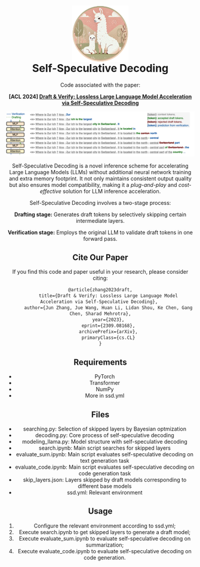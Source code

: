 <div align="center">
<h1>
    <img src="assets/ssd_logo.png" height="150px" align="top"/>  
    <br>  
    Self-Speculative Decoding
</h1>
Code associated with the paper:

**[ACL 2024] [Draft &amp; Verify: Lossless Large Language Model Acceleration via Self-Speculative Decoding](https://arxiv.org/abs/2309.08168)**

![Overview](./assets/intro.png)

Self-Speculative Decoding is a novel inference scheme for accelerating Large Language Models (LLMs) without additional neural network training and extra memory footprint. It not only maintains consistent output quality but also ensures model compatibility, making it a *plug-and-play* and *cost-effective* solution for LLM inference acceleration.

Self-Speculative Decoding involves a two-stage process:

**Drafting stage:** Generates draft tokens by selectively skipping certain intermediate layers.

**Verification stage:** Employs the original LLM to validate draft tokens in one forward pass.

## Cite Our Paper

If you find this code and paper useful in your research, please consider citing:

```
@article{zhang2023draft,
      title={Draft & Verify: Lossless Large Language Model Acceleration via Self-Speculative Decoding}, 
      author={Jun Zhang, Jue Wang, Huan Li, Lidan Shou, Ke Chen, Gang Chen, Sharad Mehrotra},
      year={2023},
      eprint={2309.08168},
      archivePrefix={arXiv},
      primaryClass={cs.CL}
}
```

## Requirements

- PyTorch
- Transformer
- NumPy
- More in ssd.yml

## Files

- searching.py: Selection of skipped layers by Bayesian optmization
- decoding.py: Core process of self-speculative decoding
- modeling_llama.py: Model structure with self-speculative decoding
- search.ipynb: Main script searches for skipped layers
- evaluate_sum.ipynb: Main script evaluates self-speculative decoding on text generation task
- evaluate_code.ipynb: Main script evaluates self-speculative decoding on code generation task
- skip_layers.json: Layers skipped by draft models corresponding to different base models
- ssd.yml: Relevant environment

## Usage

1. Configure the relevant environment according to ssd.yml;
2. Execute search.ipynb to get skipped layers to generate a draft model;
3. Execute evaluate_sum.ipynb to evaluate self-speculative decoding on summarization;
4. Execute evaluate_code.ipynb to evaluate self-speculative decoding on code generation.
